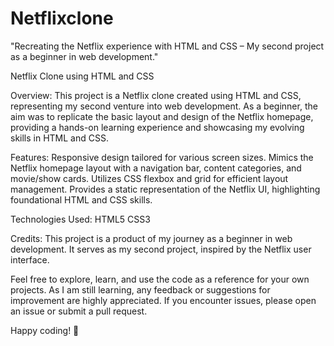 # Netflixclone
 "Recreating the Netflix experience with HTML and CSS – My second project as a beginner in web development."
 
Netflix Clone using HTML and CSS

Overview:
This project is a Netflix clone created using HTML and CSS, representing my second venture into web development. As a beginner, the aim was to replicate the basic layout and design of the Netflix homepage, providing a hands-on learning experience and showcasing my evolving skills in HTML and CSS.

Features:
Responsive design tailored for various screen sizes.
Mimics the Netflix homepage layout with a navigation bar, content categories, and movie/show cards.
Utilizes CSS flexbox and grid for efficient layout management.
Provides a static representation of the Netflix UI, highlighting foundational HTML and CSS skills.

Technologies Used:
HTML5
CSS3

Credits:
This project is a product of my journey as a beginner in web development. It serves as my second project, inspired by the Netflix user interface.

Feel free to explore, learn, and use the code as a reference for your own projects. As I am still learning, any feedback or suggestions for improvement are highly appreciated. If you encounter issues, please open an issue or submit a pull request.

Happy coding! 🚀
